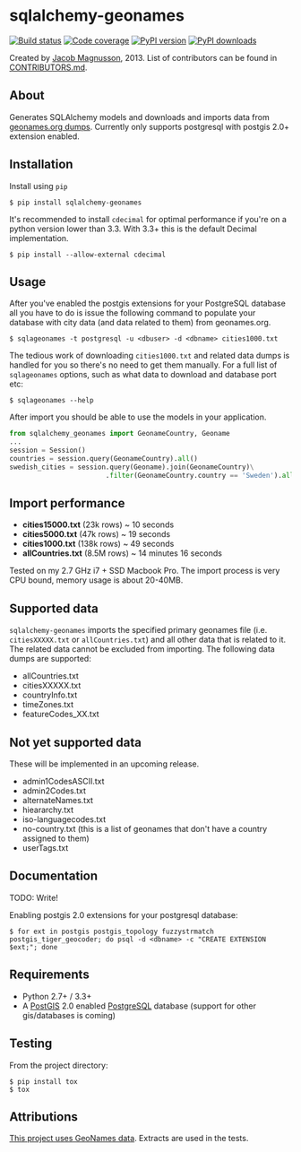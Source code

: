 # sqlalchemy-geonames

[![Build status](https://travis-ci.org/jmagnusson/sqlalchemy-geonames.png?branch=master)](http://travis-ci.org/#!/jmagnusson/sqlalchemy-geonames)
[![Code coverage](https://coveralls.io/repos/jmagnusson/sqlalchemy-geonames/badge.png?branch=master)](https://coveralls.io/r/jmagnusson/sqlalchemy-geonames)
[![PyPI version](https://pypip.in/v/sqlalchemy-geonames/badge.png)](https://pypi.python.org/pypi/sqlalchemy-geonames)
[![PyPI downloads](https://pypip.in/d/sqlalchemy-geonames/badge.png)](https://pypi.python.org/pypi/sqlalchemy-geonames)

Created by [Jacob Magnusson](https://twitter.com/pyjacob), 2013. List of contributors can be found in [CONTRIBUTORS.md](CONTRIBUTORS.md).


## About

Generates SQLAlchemy models and downloads and imports data from [geonames.org dumps](http://download.geonames.org/export/dump/). Currently only supports postgresql with postgis 2.0+ extension enabled.


## Installation

Install using `pip`

    $ pip install sqlalchemy-geonames

It's recommended to install `cdecimal` for optimal performance if you're on a python version lower than 3.3. With 3.3+ this is the default Decimal implementation.

    $ pip install --allow-external cdecimal


## Usage

After you've enabled the postgis extensions for your PostgreSQL database all you have to do is issue the following command to populate your database with city data (and data related to them) from geonames.org.

    $ sqlageonames -t postgresql -u <dbuser> -d <dbname> cities1000.txt

The tedious work of downloading `cities1000.txt` and related data dumps is handled for you so there's no need to get them manually.
For a full list of `sqlageonames` options, such as what data to download and database port etc:

    $ sqlageonames --help

After import you should be able to use the models in your application.

```python
from sqlalchemy_geonames import GeonameCountry, Geoname
...
session = Session()
countries = session.query(GeonameCountry).all()
swedish_cities = session.query(Geoname).join(GeonameCountry)\
                        .filter(GeonameCountry.country == 'Sweden').all()
```


## Import performance

* **cities15000.txt** (23k rows) ~ 10 seconds
* **cities5000.txt** (47k rows) ~ 19 seconds
* **cities1000.txt** (138k rows) ~ 49 seconds
* **allCountries.txt** (8.5M rows) ~ 14 minutes 16 seconds

Tested on my 2.7 GHz i7 + SSD Macbook Pro. The import process is very CPU bound, memory usage is about 20-40MB.


## Supported data

`sqlalchemy-geonames` imports the specified primary geonames file (i.e. `citiesXXXXX.txt` or `allCountries.txt`) and all other data that is related to it. The related data cannot be excluded from importing. The following data dumps are supported:

* allCountries.txt
* citiesXXXXX.txt
* countryInfo.txt
* timeZones.txt
* featureCodes_XX.txt


## Not yet supported data

These will be implemented in an upcoming release.

* admin1CodesASCII.txt
* admin2Codes.txt
* alternateNames.txt
* hieararchy.txt
* iso-languagecodes.txt
* no-country.txt (this is a list of geonames that don't have a country assigned to them)
* userTags.txt


## Documentation

TODO: Write!

Enabling postgis 2.0 extensions for your postgresql database:

    $ for ext in postgis postgis_topology fuzzystrmatch postgis_tiger_geocoder; do psql -d <dbname> -c "CREATE EXTENSION $ext;"; done


## Requirements

* Python 2.7+ / 3.3+
* A [PostGIS](http://postgis.net/) 2.0 enabled [PostgreSQL](http://www.postgresql.org/) database (support for other gis/databases is coming)


## Testing

From the project directory:

    $ pip install tox
    $ tox


## Attributions

[This project uses GeoNames data](http://www.geonames.org/). Extracts are used in the tests.
